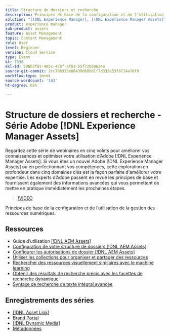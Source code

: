 ```yaml
---
title: Structure de dossiers et recherche
description: Principes de base de la configuration et de l’utilisation de la gestion des ressources numériques
solution: "[!DNL Experience Manager], [!DNL Experience Manager Assets]"
product: experience manager
sub-product: assets
feature: Asset Management
topic: Content Management
role: User
level: Beginner
version: Cloud Service
type: Event
kt: 7338
exl-id: 596b3f82-405c-47bf-af63-55f72bd8634e
source-git-commit: 2cc786333e88439d68bd1f7d332e53f8714a76f9
workflow-type: tm+mt
source-wordcount: '143'
ht-degree: 62%

---
```


# Structure de dossiers et recherche - Série Adobe [!DNL Experience Manager Assets]

Regardez cette série de webinaires en cinq volets pour améliorer vos connaissances et optimiser votre utilisation dʼAdobe [!DNL Experience Manager Assets]. Si vous êtes un nouvel Adobe [!DNL Experience Manager Assets] ou en perfectionnant vos compétences, cette exploration en profondeur dans cinq domaines clés est la façon parfaite d&#39;améliorer votre expertise. Les experts d’Adobe passent en revue les principes de base et fournissent également des informations avancées qui vous permettent de mettre en pratique immédiatement les prochaines étapes.

>[!VIDEO](https://video.tv.adobe.com/v/332135/?quality=12&learn=on&hidetitle=true)

Principes de base de la configuration et de l’utilisation de la gestion des ressources numériques.

## Ressources

* Guide d’utilisation [[!DNL AEM Assets] ](https://experienceleague.adobe.com/en/docs/experience-manager-65/content/assets/assets)
* [Configuration de votre structure de dossiers  [!DNL AEM Assets] ](https://experienceleague.adobe.com/en/docs/experience-manager-learn/assets/configuring/baseline-folders)
* [Configurer les autorisations de dossier  [!DNL AEM Assets] ](https://experienceleague.adobe.com/en/docs/experience-manager-learn/assets/configuring/baseline-permissions)
* [Utiliser les collections pour organiser et partager des ressources](https://experienceleague.adobe.com/en/docs/experience-manager-learn/assets/search-and-discovery/collections)
* [Rechercher des ressources visuellement similaires avec le machine learning](https://experienceleague.adobe.com/en/docs/experience-manager-learn/assets/search-and-discovery/search)
* [Obtenir des résultats de recherche précis avec les facettes de recherche dynamique](https://experienceleague.adobe.com/en/docs/experience-manager-learn/assets/search-and-discovery/search)
* [Syntaxe de recherche de texte intégral avancée](https://experienceleague.adobe.com/en/docs/experience-manager-64/assets/using/gql-search#using)

## Enregistrements des séries

* [[!DNL Asset Link]](asset-link.md)
* [Brand Portal](brand-portal.md)
* [[!DNL Dynamic Media]](dynamic-media.md)
* [Métadonnées](metadata.md)

